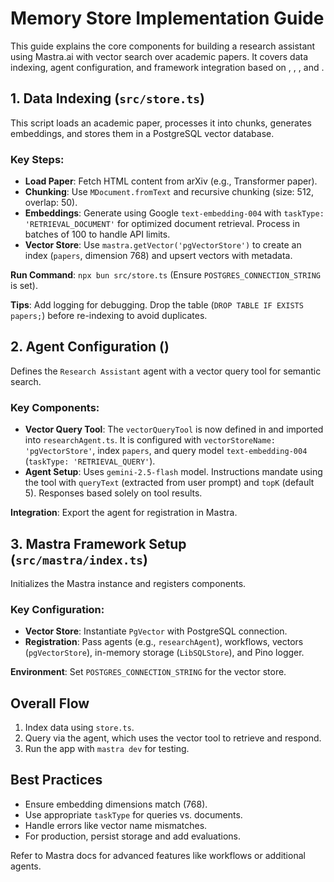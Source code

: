 # Memory Store Implementation Guide

This guide explains the core components for building a research assistant using Mastra.ai with vector search over academic papers. It covers data indexing, agent configuration, and framework integration based on <mcfile name="store.ts" path="src/store.ts"></mcfile>, <mcfile name="researchAgent.ts" path="src/mastra/agents/researchAgent.ts"></mcfile>, <mcfile name="vector-query-tool.ts" path="src/mastra/tools/vector-query-tool.ts"></mcfile>, and <mcfile name="index.ts" path="src/mastra/index.ts"></mcfile>.

## 1. Data Indexing (`src/store.ts`)

This script loads an academic paper, processes it into chunks, generates embeddings, and stores them in a PostgreSQL vector database.

### Key Steps:
- **Load Paper**: Fetch HTML content from arXiv (e.g., Transformer paper).
- **Chunking**: Use `MDocument.fromText` and recursive chunking (size: 512, overlap: 50).
- **Embeddings**: Generate using Google `text-embedding-004` with `taskType: 'RETRIEVAL_DOCUMENT'` for optimized document retrieval. Process in batches of 100 to handle API limits.
- **Vector Store**: Use `mastra.getVector('pgVectorStore')` to create an index (`papers`, dimension 768) and upsert vectors with metadata.

**Run Command**: `npx bun src/store.ts` (Ensure `POSTGRES_CONNECTION_STRING` is set).

**Tips**: Add logging for debugging. Drop the table (`DROP TABLE IF EXISTS papers;`) before re-indexing to avoid duplicates.

## 2. Agent Configuration (<mcfile name="researchAgent.ts" path="src/mastra/agents/researchAgent.ts"></mcfile>)

Defines the `Research Assistant` agent with a vector query tool for semantic search.

### Key Components:
- **Vector Query Tool**: The `vectorQueryTool` is now defined in <mcfile name="vector-query-tool.ts" path="src/mastra/tools/vector-query-tool.ts"></mcfile> and imported into `researchAgent.ts`. It is configured with `vectorStoreName: 'pgVectorStore'`, index `papers`, and query model `text-embedding-004` (`taskType: 'RETRIEVAL_QUERY'`).
- **Agent Setup**: Uses `gemini-2.5-flash` model. Instructions mandate using the tool with `queryText` (extracted from user prompt) and `topK` (default 5). Responses based solely on tool results.

**Integration**: Export the agent for registration in Mastra.

## 3. Mastra Framework Setup (`src/mastra/index.ts`)

Initializes the Mastra instance and registers components.

### Key Configuration:
- **Vector Store**: Instantiate `PgVector` with PostgreSQL connection.
- **Registration**: Pass agents (e.g., `researchAgent`), workflows, vectors (`pgVectorStore`), in-memory storage (`LibSQLStore`), and Pino logger.

**Environment**: Set `POSTGRES_CONNECTION_STRING` for the vector store.

## Overall Flow
1. Index data using `store.ts`.
2. Query via the agent, which uses the vector tool to retrieve and respond.
3. Run the app with `mastra dev` for testing.

## Best Practices
- Ensure embedding dimensions match (768).
- Use appropriate `taskType` for queries vs. documents.
- Handle errors like vector name mismatches.
- For production, persist storage and add evaluations.

Refer to Mastra docs for advanced features like workflows or additional agents.